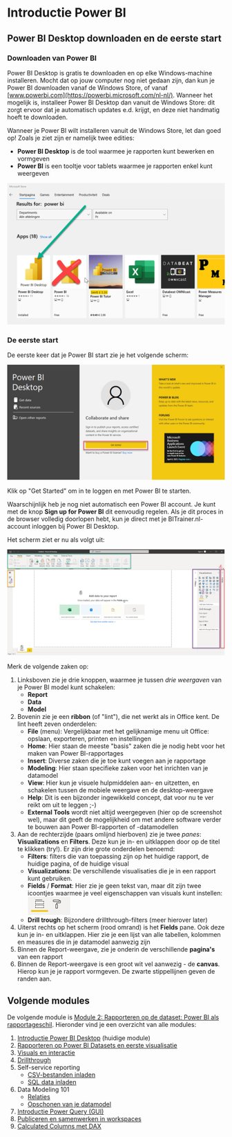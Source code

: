# Introductie Power BI

## Power BI Desktop downloaden en de eerste start

### Downloaden van Power BI

Power BI Desktop is gratis te downloaden en op elke Windows-machine installeren. Mocht dat op jouw computer nog niet gedaan zijn, dan kun je Power BI downloaden vanaf de Windows Store, of vanaf [www.powerbi.com](https://powerbi.microsoft.com/nl-nl/). Wanneer het mogelijk is, installeer Power BI Desktop dan vanuit de Windows Store: dit zorgt ervoor dat je automatisch updates e.d. krijgt, en deze niet handmatig hoeft te downloaden.

Wanneer je Power BI wilt installeren vanuit de Windows Store, let dan goed op! Zoals je ziet zijn er namelijk twee edities:

* **Power BI Desktop** is de tool waarmee je rapporten kunt bewerken en vormgeven
* **Power BI** is een tooltje voor tablets waarmee je rapporten enkel kunt weergeven

![Kies de juiste Power BI Desktop](img/juiste-powerbi-uit-store.png)

### De eerste start

De eerste keer dat je Power BI start zie je het volgende scherm:

![Registration form](img/sign-in-powerbi.png)

Klik op "Get Started" om in te loggen en met Power BI te starten.

Waarschijnlijk heb je nog niet automatisch een Power BI account. Je kunt met de knop **Sign up for Power BI** dit eenvoudig regelen. Als je dit proces in de browser volledig doorlopen hebt, kun je direct met je BITrainer.nl-account inloggen bij Power BI Desktop.

Het scherm ziet er nu als volgt uit:

![Power BI screenshot](img/powerbi-screenshot.png)

Merk de volgende zaken op:

1. Linksboven zie je drie knoppen, waarmee je tussen *drie weergaven* van je Power BI model kunt schakelen:
   * **Report**
   * **Data**
   * **Model**
2. Bovenin zie je een **ribbon** (of "lint"), die net werkt als in Office kent. De lint heeft zeven onderdelen:
   * **File** (menu): Vergelijkbaar met het gelijknamige menu uit Office: opslaan, exporteren, printen en instellingen
   * **Home**: Hier staan de meeste "basis" zaken die je nodig hebt voor het maken van Power BI-rapportages
   * **Insert**: Diverse zaken die je toe kunt voegen aan je rapportage
   * **Modeling**: Hier staan specifieke zaken voor het inrichten van je datamodel
   * **View**: Hier kun je visuele hulpmiddelen aan- en uitzetten, en schakelen tussen de mobiele weergave en de desktop-weergave
   * **Help**: Dit is een bijzonder ingewikkeld concept, dat voor nu te ver reikt om uit te leggen ;-)
   * **External Tools** wordt niet altijd weergegeven (hier op de screenshot wel), maar dit geeft de mogelijkheid om met andere software verder te bouwen aan Power BI-rapporten of -datamodellen
3. Aan de rechterzijde (paars omlijnd hierboven) zie je twee _panes_: **Visualizations** en **Filters**. Deze kun je in- en uitklappen door op de titel te klikken (try!). Er zijn drie grote onderdelen benoemd:
   * **Filters**: filters die van toepassing zijn op het huidige rapport, de huidige pagina, of de huidige visual
   * **Visualizations**: De verschillende visualisaties die je in een rapport kunt gebruiken.
   * **Fields** / **Format**: Hier zie je geen tekst van, maar dit zijn twee icoontjes waarmee je veel eigenschappen van visuals kunt instellen:  
   ![Fields en Format icons](img/fields-format.png)
   * **Drill trough**: Bijzondere drillthrough-filters (meer hierover later)
4. Uiterst rechts op het scherm (rood omrand) is het **Fields** pane. Ook deze kun je in- en uitklappen. Hier zie je een lijst van alle tabellen, kolommen en measures die in je datamodel aanwezig zijn
5. Binnen de Report-weergave, zie je onderin de verschillende **pagina's** van een rapport
6. Binnen de Report-weergave is een groot wit vel aanwezig - de **canvas**. Hierop kun je je rapport vormgeven. De zwarte stippellijnen geven de randen aan.

## Volgende modules

De volgende module is [Module 2: Rapporteren op de dataset: Power BI als rapportageschil](../02-reporting-on-dataset/02-reporting-on-dataset.md). Hieronder vind je een overzicht van alle modules:

1. [Introductie Power BI Desktop](../01-introduction/01-introduction-powerbi-desktop.md) (huidige module)
2. [Rapporteren op Power BI Datasets en eerste visualisatie](../02-reporting-on-dataset/02-reporting-on-dataset.md)
3. [Visuals en interactie](../03-visuals-and-interaction/03-visuals-and-interaction.md)
4. [Drillthrough](../04-drillthrough/04-drillthrough.md)
5. Self-service reporting
   * [CSV-bestanden inladen](../05-self-service-reporting/05-csv-inladen.md)
   * [SQL data inladen](../05-self-service-reporting/06-sql-inladen.md)
6. Data Modeling 101
   * [Relaties](../06-data-modeling-101/07-relaties.md)
   * [Opschonen van je datamodel](../06-data-modeling-101/08-opschonen.md)
7. [Introductie Power Query (GUI)](../07-power-query-gui/09-power-query.md)
8. [Publiceren en samenwerken in workspaces](../08-publishing-and-collaboration-in-workspaces/10-publishing-and-collaboration-in-workspaces.md)
9. [Calculated Columns met DAX](../09-dax/11-calc-columns.md)
